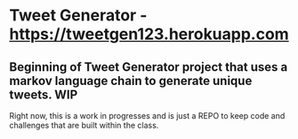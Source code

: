 # Tweet Generator - https://tweetgen123.herokuapp.com

## Beginning of Tweet Generator project that uses a markov language chain to generate unique tweets. WIP

Right now, this is a work in progresses and is just a REPO to keep code and challenges that are built within the class.